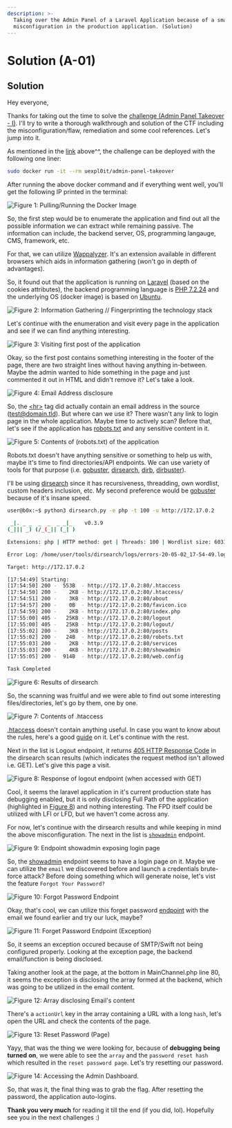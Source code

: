 ```yaml
---
description: >-
  Taking over the Admin Panel of a Laravel Application because of a small
  misconfiguration in the production application. (Solution)
---
```


# Solution \(A-01\)

## Solution

Hey everyone, 

Thanks for taking out the time to solve the [challenge \(Admin Panel Takeover - I\)](https://pentestlabs.gitbook.io/challenges/admin-panel-takeover-i). I'll try to write a thorough walkthrough and solution of the CTF including the misconfiguration/flaw, remediation and some cool references. Let's jump into it. 

As mentioned in the [link](https://pentestlabs.gitbook.io/challenges/admin-panel-takeover-i) above^^, the challenge can be deployed with the following one liner:

```bash
sudo docker run -it --rm uexpl0it/admin-panel-takeover
```

After running the above docker command and if everything went well, you'll get the following IP printed in the terminal:

![Figure 1: Pulling/Running the Docker Image](../.gitbook/assets/image%20%286%29.png)

So, the first step would be to enumerate the application and find out all the possible information we can extract while remaining passive. The information can include, the backend server, OS, programming langauge, CMS, framework, etc. 

For that, we can utilize [Wappalyzer](https://github.com/AliasIO/wappalyzer). It's an extension available in different browsers which aids in information gathering \(won't go in depth of advantages\). 

So, it found out that the application is running on [Laravel](https://laravel.com/) \(based on the cookies attributes\), the backend programming language is [PHP 7.2.24](https://www.php.net/releases/7_2_24.php) and the underlying OS \(docker image\) is based on [Ubuntu](https://hub.docker.com/_/ubuntu/).

![Figure 2: Information Gathering // Fingerprinting the technology stack](../.gitbook/assets/image%20%2810%29.png)

Let's continue with the enumeration and visit every page in the application and see if we can find anything interesting.

![Figure 3: Visiting first post of the application](../.gitbook/assets/image%20%2813%29.png)

Okay, so the first post contains something interesting in the footer of the page, there are two straight lines without having anything in-between. Maybe the admin wanted to hide something in the page and just commented it out in HTML and didn't remove it? Let's take a look. 

![Figure 4: Email Address disclosure](../.gitbook/assets/image.png)

So, the [&lt;hr&gt;](https://www.w3schools.com/tags/tag_hr.asp) tag did actually contain an email address in the source \(test@domain.tld\). But where can we use it? There wasn't any link to login page in the whole application. Maybe time to actively scan? Before that, let's see if the application has [robots.txt](https://support.google.com/webmasters/answer/6062608?hl=en) and any sensitive content in it. 

![Figure 5: Contents of \(robots.txt\) of the application](../.gitbook/assets/image%20%285%29.png)

Robots.txt doesn't have anything sensitive or something to help us with, maybe it's time to find directories/API endpoints. We can use variety of tools for that purpose \(i.e. [gobuster](https://github.com/OJ/gobuster), [dirsearch](http://github.com/maurosoria/dirsearch), [dirb](https://tools.kali.org/web-applications/dirb), [dirbuster](https://tools.kali.org/web-applications/dirbuster)\). 

I'll be using [dirsearch](http://github.com/maurosoria/dirsearch) since it has recursiveness, threadding, own wordlist, custom headers inclusion, etc. My second preference would be [gobuster](https://github.com/OJ/gobuster) because of it's insane speed. 

```bash
user@b0x:~$ python3 dirsearch.py -e php -t 100 -u http://172.17.0.2

 _|. _ _  _  _  _ _|_    v0.3.9
(_||| _) (/_(_|| (_| )

Extensions: php | HTTP method: get | Threads: 100 | Wordlist size: 6031

Error Log: /home/user/tools/dirsearch/logs/errors-20-05-02_17-54-49.log

Target: http://172.17.0.2

[17:54:49] Starting: 
[17:54:50] 200 -  553B  - http://172.17.0.2:80/.htaccess
[17:54:50] 200 -    2KB - http://172.17.0.2:80/.htaccess/
[17:54:51] 200 -    3KB - http://172.17.0.2:80/about
[17:54:57] 200 -    0B  - http://172.17.0.2:80/favicon.ico
[17:54:59] 200 -    2KB - http://172.17.0.2:80/index.php
[17:55:00] 405 -   25KB - http://172.17.0.2:80/logout
[17:55:00] 405 -   25KB - http://172.17.0.2:80/logout/
[17:55:02] 200 -    3KB - http://172.17.0.2:80/posts
[17:55:02] 200 -   24B  - http://172.17.0.2:80/robots.txt
[17:55:03] 200 -    2KB - http://172.17.0.2:80/services
[17:55:03] 200 -    4KB - http://172.17.0.2:80/showadmin
[17:55:05] 200 -  914B  - http://172.17.0.2:80/web.config

Task Completed
```

![Figure 6: Results of dirsearch](../.gitbook/assets/image%20%2811%29.png)

So, the scanning was fruitful and we were able to find out some interesting files/directories, let's go by them, one by one. 

![Figure 7: Contents of .htaccess](../.gitbook/assets/image%20%287%29.png)

[.htaccess](http://172.17.0.2/.htaccess) doesn't contain anything useful. In case you want to know about the rules, here's a good [guide](https://www.whoishostingthis.com/resources/htaccess/) on it. Let's continue with the rest. 

Next in the list is Logout endpoint, it returns [405 HTTP Response Code](https://developer.mozilla.org/en-US/docs/Web/HTTP/Status/405) in the dirsearch scan results \(which indicates the request method isn't allowed i.e. GET\). Let's give this page a visit.

![Figure 8: Response of logout endpoint \(when accessed with GET\)](../.gitbook/assets/image%20%284%29.png)

Cool, it seems the laravel application in it's current production state has debugging enabled, but it is only disclosing Full Path of the application \(highlighted in [Figure 8](https://gblobscdn.gitbook.com/assets%2F-M5GzoOQsFytHoAwkBJ4%2F-M6KOnyC2ZAZzRDEEWk_%2F-M6KUk1t8Zbx0HmpSdsJ%2Fimage.png?alt=media&token=3b7c6533-f5c2-46d8-8a6a-42e84b03114a)\) and nothing interesting. The FPD itself could be utilized with LFI or LFD, but we haven't come across any. 

For now, let's continue with the dirsearch results and while keeping in mind the above misconfiguration. The next in the list is [`showadmin`](http://172.17.0.2/showadmin) endpoint. 

![Figure 9: Endpoint showadmin exposing login page](../.gitbook/assets/image%20%288%29.png)

So, the [showadmin](http://172.17.0.2/showadmin) endpoint seems to have a login page on it. Maybe we can utilize the `email` we discovered before and launch a credentials brute-force attack? Before doing something which will generate noise, let's vist the feature `Forgot Your Password?`

![Figure 10: Forgot Password Endpoint](../.gitbook/assets/image%20%282%29.png)

Okay, that's cool, we can utilize this forget password [endpoint](http://172.17.0.2/showadmin/password/reset) with the email we found earlier and try our luck, maybe?  

![Figure 11: Forget Password Endpoint \(Exception\)](../.gitbook/assets/image%20%281%29.png)

So, it seems an exception occured because of SMTP/Swift not being configured properly. Looking at the exception page, the backend email/function is being disclosed. 

Taking another look at the page, at the bottom in MainChannel.php line 80, it seems the exception is disclosing the array formed at the backend, which was going to be utilized in the email content.

![Figure 12: Array disclosing Email&apos;s content](../.gitbook/assets/image%20%283%29.png)

There's a `actionUrl` key in the array containing a URL with a long `hash`, let's open the URL and check the contents of the page. 

![Figure 13: Reset Password \(Page\)](../.gitbook/assets/image%20%289%29.png)

Yayy, that was the thing we were looking for, because of **debugging** **being turned** **on**, we were able to see the `array` and the `password reset hash` which resulted in the `reset password page`. Let's try resetting our password. 

![Figure 14: Accessing the Admin Dashboard.](../.gitbook/assets/image%20%2812%29.png)

So, that was it, the final thing was to grab the flag. After resetting the password, the application auto-logins. 

**Thank you very much** for reading it till the end \(if you did, lol\). Hopefully see you in the next challenges :\)

